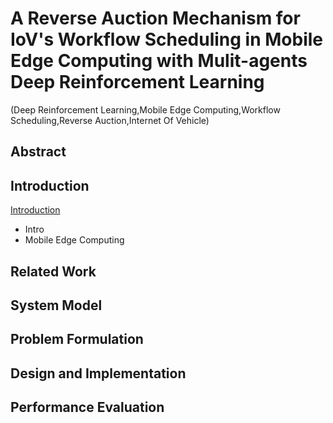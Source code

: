 # A Reverse Auction Mechanism for IoV's Workflow Scheduling in Mobile Edge Computing with Mulit-agents Deep Reinforcement Learning

(Deep Reinforcement Learning,Mobile Edge Computing,Workflow Scheduling,Reverse Auction,Internet Of Vehicle)

## Abstract

## Introduction

[Introduction](Introduction.md)

- Intro
- Mobile Edge Computing

## Related Work

## System Model

## Problem Formulation

## Design and Implementation

## Performance Evaluation
